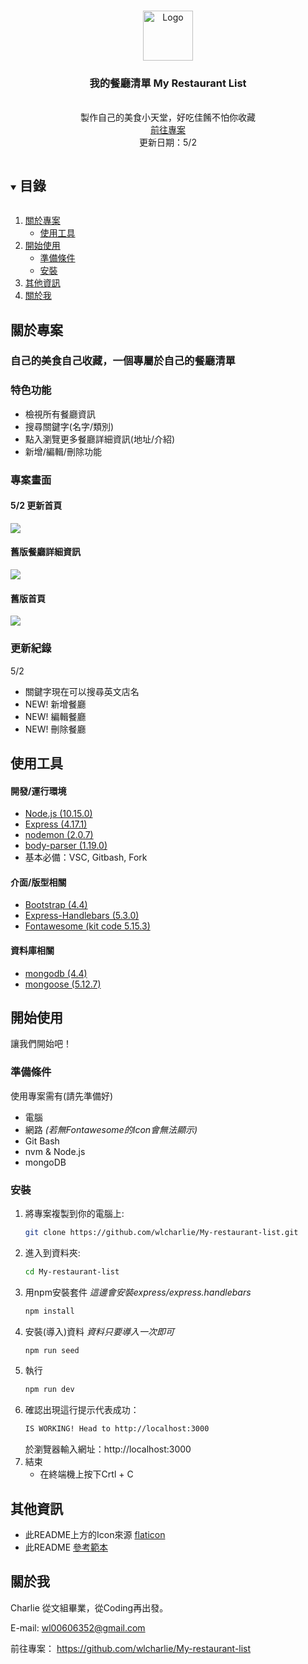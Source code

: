 <!-- PROJECT LOGO -->
<br />
<p align="center">
  <a href="#">
    <img src="https://i.imgur.com/IdDNNF0.png" alt="Logo" width="80" height="80">
  </a>

  <h3 align="center">我的餐廳清單 My Restaurant List</h3>

  <p align="center">
    <br />
    製作自己的美食小天堂，好吃佳餚不怕你收藏
    <br />
    <a href="https://github.com/wlcharlie/My-restaurant-list">前往專案</a>
    <br />
    更新日期：5/2
  </p>
</p>

<details open="open">
  <summary><h2 style="display: inline-block">目錄</h2></summary>
  <ol>
    <li>
      <a href="## 關於專案">關於專案</a>
      <ul>
        <li><a href="## 使用工具">使用工具</a></li>
      </ul>
    </li>
    <li>
      <a href="## 開始使用">開始使用</a>
      <ul>
        <li><a href="### 準備條件">準備條件</a></li>
        <li><a href="### 安裝">安裝</a></li>
      </ul>
    </li>
    <li><a href="## 其他資訊">其他資訊</a></li>
    <li><a href="## 關於我">關於我</a></li>
  </ol>
</details>


## 關於專案

### 自己的美食自己收藏，一個專屬於自己的餐廳清單

### 特色功能

* 檢視所有餐廳資訊
* 搜尋關鍵字(名字/類別)
* 點入瀏覽更多餐廳詳細資訊(地址/介紹)
* 新增/編輯/刪除功能


### 專案畫面

#### 5/2 更新首頁
<img src="https://i.imgur.com/IQ9lI1F.png">

#### 舊版餐廳詳細資訊
<img src="https://i.imgur.com/on7FFSq.png">

#### 舊版首頁
<img src="https://i.imgur.com/EFusiKO.png">

### 更新紀錄

5/2
* 關鍵字現在可以搜尋英文店名
* NEW! 新增餐廳
* NEW! 編輯餐廳
* NEW! 刪除餐廳

## 使用工具

#### 開發/運行環境
* [Node.js (10.15.0)](https://nodejs.org/en/)
* [Express (4.17.1)](https://expressjs.com/zh-tw/)
* [nodemon (2.0.7)](https://www.npmjs.com/package/nodemon)
* [body-parser (1.19.0)](https://i.imgur.com/IQ9lI1F.png)
* 基本必備：VSC, Gitbash, Fork

#### 介面/版型相關
* [Bootstrap (4.4)](https://getbootstrap.com/)
* [Express-Handlebars (5.3.0)](https://www.npmjs.com/package/express-handlebars)
* [Fontawesome (kit code 5.15.3)](https://fontawesome.com/)

#### 資料庫相關
* [mongodb (4.4)](https://docs.mongodb.com/manual/)
* [mongoose (5.12.7)](https://mongoosejs.com/)

<!-- GETTING STARTED -->
## 開始使用

讓我們開始吧！

### 準備條件

使用專案需有(請先準備好)
* 電腦
* 網路 *(若無Fontawesome的Icon會無法顯示)*
* Git Bash
* nvm & Node.js
* mongoDB

### 安裝

1. 將專案複製到你的電腦上:
   ```sh
   git clone https://github.com/wlcharlie/My-restaurant-list.git
   ```
2. 進入到資料夾:
    ```sh
    cd My-restaurant-list
    ```
3. 用npm安裝套件 *這邊會安裝express/express.handlebars*
   ```sh
   npm install
   ```
4. 安裝(導入)資料 *資料只要導入一次即可*
   ```sh
   npm run seed
   ```
5. 執行
   ```sh
   npm run dev
   ```
6. 確認出現這行提示代表成功：
    ```sh
    IS WORKING! Head to http://localhost:3000
    ```
    於瀏覽器輸入網址：http://localhost:3000
7. 結束
    * 在終端機上按下Crtl + C

## 其他資訊
* 此README上方的Icon來源 [flaticon](https://www.flaticon.com/) 
* 此README [參考範本](https://github.com/othneildrew/Best-README-Template/blob/master/BLANK_README.md)


## 關於我
Charlie 
從文組畢業，從Coding再出發。

E-mail: wl00606352@gmail.com


前往專案： https://github.com/wlcharlie/My-restaurant-list
